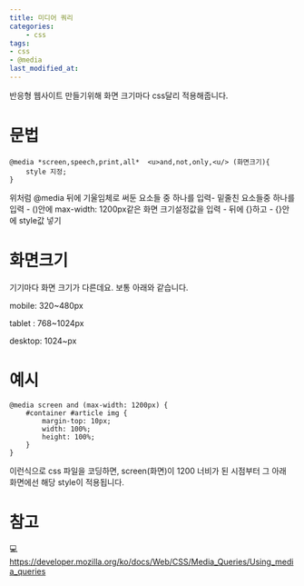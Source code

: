 ```yaml
---
title: 미디어 쿼리
categories:
	- css
tags:
- css
- @media
last_modified_at:
---
```

반응형 웹사이트 만들기위해 화면 크기마다 css달리 적용해줍니다.

# 문법 

```
@media *screen,speech,print,all*  <u>and,not,only,<u/> (화면크기){
	style 지정;
}

```
위처럼 @media 뒤에 기울임체로 써둔 요소들 중 하나를 입력-
 밑줄친 요소들중 하나를 입력 - ()안에 max-width: 1200px같은 화면 크기설정값을 입력 -
뒤에 {}하고 - {}안에 style값 넣기 


# 화면크기

기기마다 화면 크기가 다른데요. 보통 아래와 같습니다. 

mobile: 320~480px

tablet : 768~1024px

desktop: 1024~px


# 예시

```
@media screen and (max-width: 1200px) {
    #container #article img {
        margin-top: 10px;
        width: 100%;
        height: 100%;
    }
}
```

이런식으로 css 파일을 코딩하면, screen(화면)이 1200 너비가 된 시점부터 그 아래 화면에선 해당 style이 적용됩니다. 


# 참고

💻 <https://developer.mozilla.org/ko/docs/Web/CSS/Media_Queries/Using_media_queries>
